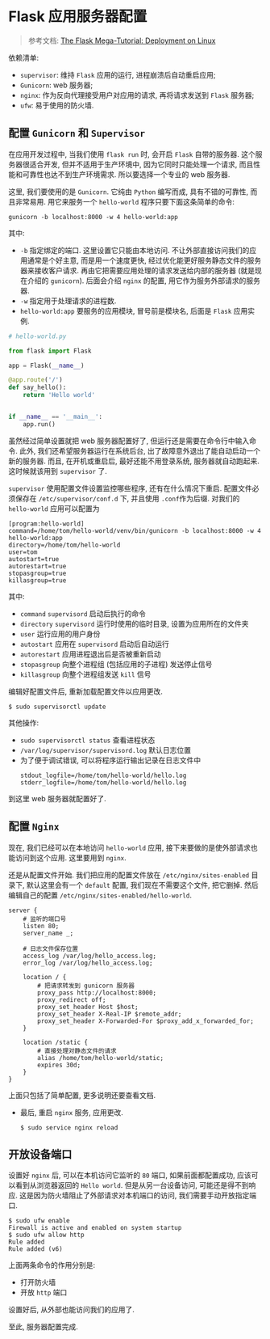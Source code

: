 # Flask 应用服务器配置
> 参考文档: [The Flask Mega-Tutorial: Deployment on Linux](https://blog.miguelgrinberg.com/post/the-flask-mega-tutorial-part-xvii-deployment-on-linux)

依赖清单:
- `supervisor`: 维持 `Flask` 应用的运行, 进程崩溃后自动重启应用;
- `Gunicorn`: web 服务器;
- `nginx`: 作为反向代理接受用户对应用的请求, 再将请求发送到 `Flask` 服务器;
- `ufw`: 易于使用的防火墙.

## 配置 `Gunicorn` 和 `Supervisor`
在应用开发过程中, 当我们使用 `flask run` 时, 会开启 `Flask` 自带的服务器. 这个服务器很适合开发, 但并不适用于生产环境中, 因为它同时只能处理一个请求, 而且性能和可靠性也达不到生产环境需求. 所以要选择一个专业的 web 服务器.

这里, 我们要使用的是 `Gunicorn`. 它纯由 `Python` 编写而成, 具有不错的可靠性, 而且非常易用. 用它来服务一个 `hello-world` 程序只要下面这条简单的命令:
```
gunicorn -b localhost:8000 -w 4 hello-world:app
```
其中:
- `-b` 指定绑定的端口. 这里设置它只能由本地访问. 不让外部直接访问我们的应用通常是个好主意, 而是用一个速度更快, 经过优化能更好服务静态文件的服务器来接收客户请求. 再由它把需要应用处理的请求发送给内部的服务器 (就是现在介绍的 `gunicorn`). 后面会介绍 `nginx` 的配置, 用它作为服务外部请求的服务器.
- `-w` 指定用于处理请求的进程数.
- `hello-world:app` 要服务的应用模块, 冒号前是模块名, 后面是 `Flask` 应用实例.

```Python
# hello-world.py

from flask import Flask

app = Flask(__name__)

@app.route('/')
def say_hello():
    return 'Hello world'


if __name__ == '__main__':
    app.run()
```

虽然经过简单设置就把 web 服务器配置好了, 但运行还是需要在命令行中输入命令. 此外, 我们还希望服务器运行在系统后台, 出了故障意外退出了能自动启动一个新的服务器. 而且, 在开机或重启后, 最好还能不用登录系统, 服务器就自动跑起来. 这时候就该用到 `supervisor` 了.

`supervisor` 使用配置文件设置监控哪些程序, 还有在什么情况下重启. 配置文件必须保存在 `/etc/supervisor/conf.d` 下, 并且使用 `.conf`作为后缀. 对我们的 `hello-world` 应用可以配置为
```
[program:hello-world]
command=/home/tom/hello-world/venv/bin/gunicorn -b localhost:8000 -w 4 hello-world:app
directory=/home/tom/hello-world
user=tom
autostart=true
autorestart=true
stopasgroup=true
killasgroup=true
```
其中:
- `command` `supervisord` 启动后执行的命令
- `directory` `supervisord` 运行时使用的临时目录, 设置为应用所在的文件夹
- `user` 运行应用的用户身份
- `autostart` 应用在 `supervisord` 启动后自动运行
- `autorestart` 应用进程退出后是否被重新启动
- `stopasgroup` 向整个进程组 (包括应用的子进程) 发送停止信号
- `killasgroup` 向整个进程组发送 `kill` 信号

编辑好配置文件后, 重新加载配置文件以应用更改.
```
$ sudo supervisorctl update
```
其他操作:
- `sudo supervisorctl status` 查看进程状态
- `/var/log/supervisor/supervisord.log` 默认日志位置
- 为了便于调试错误, 可以将程序运行输出记录在日志文件中
  ```
  stdout_logfile=/home/tom/hello-world/hello.log
  stderr_logfile=/home/tom/hello-world/hello.log
  ```

到这里 web 服务器就配置好了.

## 配置 `Nginx`
现在, 我们已经可以在本地访问 `hello-world` 应用, 接下来要做的是使外部请求也能访问到这个应用. 这里要用到 `nginx`.

还是从配置文件开始. 我们把应用的配置文件放在 `/etc/nginx/sites-enabled` 目录下, 默认这里会有一个 `default` 配置, 我们现在不需要这个文件, 把它删掉. 然后编辑自己的配置 `/etc/nginx/sites-enabled/hello-world`.

```
server {
    # 监听的端口号
    listen 80;
    server_name _;

    # 日志文件保存位置
    access_log /var/log/hello_access.log;
    error_log /var/log/hello_access.log;

    location / {
        # 把请求转发到 gunicorn 服务器
        proxy_pass http://localhost:8000;
        proxy_redirect off;
        proxy_set_header Host $host;
        proxy_set_header X-Real-IP $remote_addr;
        proxy_set_header X-Forwarded-For $proxy_add_x_forwarded_for;
    }

    location /static {
        # 直接处理对静态文件的请求
        alias /home/tom/hello-world/static;
        expires 30d;
    }
}
```
上面只包括了简单配置, 更多说明还要查看文档.

- 最后, 重启 `nginx` 服务, 应用更改.
  ```
  $ sudo service nginx reload
  ```

## 开放设备端口
设置好 `nginx` 后, 可以在本机访问它监听的 `80` 端口, 如果前面都配置成功, 应该可以看到从浏览器返回的 `Hello world`. 但是从另一台设备访问, 可能还是得不到响应. 这是因为防火墙阻止了外部请求对本机端口的访问, 我们需要手动开放指定端口.
```
$ sudo ufw enable
Firewall is active and enabled on system startup
$ sudo ufw allow http
Rule added
Rule added (v6)
```
上面两条命令的作用分别是:
- 打开防火墙
- 开放 `http` 端口

设置好后, 从外部也能访问我们的应用了.

至此, 服务器配置完成.
